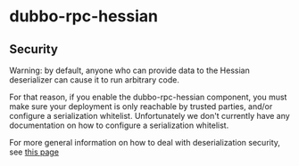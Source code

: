 # dubbo-rpc-hessian

## Security

Warning: by default, anyone who can provide data to the Hessian deserializer
can cause it to run arbitrary code.

For that reason, if you enable the dubbo-rpc-hessian component, you must make
sure your deployment is only reachable by trusted parties, and/or configure
a serialization whitelist. Unfortunately we don't currently have any
documentation on how to configure a serialization whitelist.

For more general information on how to deal with deserialization security,
see [this page](https://dubbo.apache.org/en/docs/notices/security/#some-suggestions-to-deal-with-the-security-vulnerability-of-deserialization)
